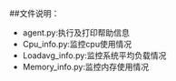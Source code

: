 ##文件说明：
- agent.py:执行及打印帮助信息
- Cpu_info.py:监控cpu使用情况
- Loadavg_info.py:监控系统平均负载情况
- Memory_info.py:监控内存使用情况
